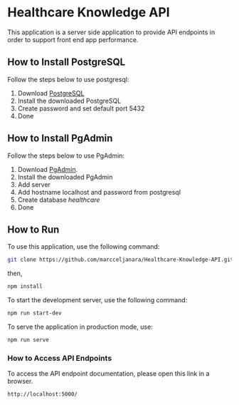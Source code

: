 <h1>Healthcare Knowledge API</h1>
<p>This application is a server side application to provide API endpoints in order to support front end app performance.</p>


## How to Install PostgreSQL
Follow the steps below to use postgresql:
1. Download [PostgreSQL](https://www.enterprisedb.com/downloads/postgres-postgresql-downloads)
2. Install the downloaded PostgreSQL
3. Create password and set default port 5432
4. Done

## How to Install PgAdmin
Follow the steps below to use PgAdmin:
1. Download [PgAdmin](https://www.pgadmin.org/download/pgadmin-4-windows/).
2. Install the downloaded PgAdmin
3. Add server
4. Add hostname localhost and password from postgresql
5. Create database <i>healthcare</i>
6. Done

## How to Run
To use this application, use the following command:
```bash
git clone https://github.com/marcceljanara/Healthcare-Knowledge-API.git
```
then,
```bash
npm install
```

To start the development server, use the following command:

```bash
npm run start-dev
```

To serve the application in production mode, use:

```bash
npm run serve
```
### How to Access API Endpoints
To access the API endpoint documentation, please open this link in a browser.
```bash
http://localhost:5000/
```
